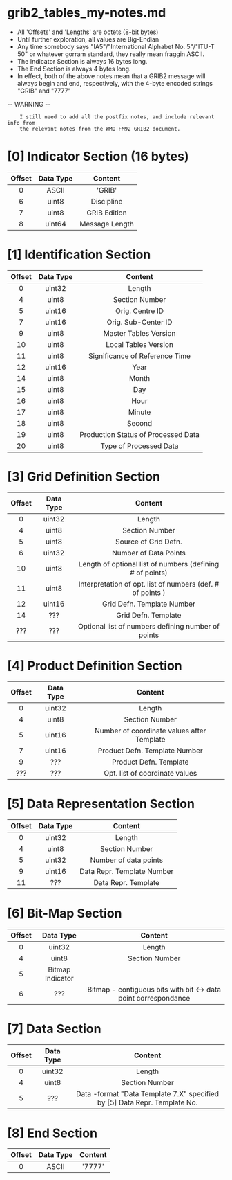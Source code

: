grib2_tables_my-notes.md
=====
* All 'Offsets' and 'Lengths' are octets (8-bit bytes)
* Until further exploration, all values are Big-Endian
* Any time somebody says "IA5"/"International Alphabet No. 5"/"ITU-T 50" or
whatever gorram standard, they really mean fraggin ASCII.
* The Indicator Section is always 16 bytes long. 
* The End Section is always 4 bytes long. 
* In effect, both of the above notes mean that a GRIB2 message will always
begin and end, respectively, with the 4-byte encoded strings "GRIB" and "7777"

-- WARNING --
```
    I still need to add all the postfix notes, and include relevant info from
    the relevant notes from the WMO FM92 GRIB2 document. 
```

[0] Indicator Section (16 bytes)
======
| Offset  | Data Type | Content |
| :-----: | :-------: | :-----: |
| 0       | ASCII     | 'GRIB'  |
| 6 | uint8 | Discipline |
| 7 | uint8 | GRIB Edition |
| 8 | uint64 | Message Length |

[1] Identification Section
======
| Offset  | Data Type | Content |
| :-----: | :-------: | :-----: |
| 0 | uint32 | Length |
| 4 | uint8 | Section Number |
| 5 | uint16 | Orig. Centre ID |
| 7 | uint16 | Orig. Sub-Center ID |
| 9 | uint8 | Master Tables Version |
| 10 | uint8 | Local Tables Version |
| 11 | uint8 | Significance of Reference Time |
| 12 | uint16 | Year |
| 14 | uint8 | Month |
| 15 | uint8 | Day |
| 16 | uint8 | Hour |
| 17 | uint8 | Minute |
| 18 | uint8 | Second |
| 19 | uint8 | Production Status of Processed Data |
| 20 | uint8 | Type of Processed Data |

[3] Grid Definition Section
======
| Offset  | Data Type | Content |
| :-----: | :-------: | :-----: |
| 0 | uint32 | Length |
| 4 | uint8 | Section Number |
| 5 | uint8 | Source of Grid Defn. |
| 6 | uint32 | Number of Data Points |
| 10 | uint8 | Length of optional list of numbers (defining # of points) |
| 11 | uint8 | Interpretation of opt. list of numbers (def. # of points ) |
| 12 | uint16 | Grid Defn. Template Number |
| 14 | ??? | Grid Defn. Template |
| ??? | ??? | Optional list of numbers defining number of points |

[4] Product Definition Section 
======
| Offset  | Data Type | Content |
| :-----: | :-------: | :-----: |
| 0 | uint32 | Length |
| 4 | uint8 | Section Number |
| 5 | uint16 | Number of coordinate values after Template |
| 7 | uint16 | Product Defn. Template Number |
| 9 | ??? | Product Defn. Template |
| ??? | ??? | Opt. list of coordinate values |

[5] Data Representation Section 
======
| Offset  | Data Type | Content |
| :-----: | :-------: | :-----: |
| 0 | uint32 | Length |
| 4 | uint8 | Section Number |
| 5 | uint32 | Number of data points |
| 9 | uint16 | Data Repr. Template Number |
| 11 | ??? | Data Repr. Template |

[6] Bit-Map Section
======
| Offset  | Data Type | Content |
| :-----: | :-------: | :-----: |
| 0 | uint32 | Length |
| 4 | uint8 | Section Number |
| 5 | Bitmap Indicator |
| 6 | ??? | Bitmap - contiguous bits with bit <-> data point correspondance | 

[7] Data Section
======
| Offset  | Data Type | Content |
| :-----: | :-------: | :-----: |
| 0 | uint32 | Length |
| 4 | uint8 | Section Number |
| 5 | ??? | Data -format "Data Template 7.X" specified by [5] Data Repr. Template No. |

[8] End Section
======
| Offset  | Data Type | Content |
| :-----: | :-------: | :-----: |
| 0 | ASCII | '7777' |
